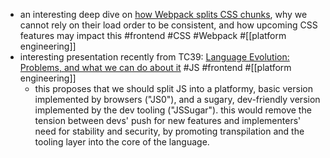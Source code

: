 - an interesting deep dive on [how Webpack splits CSS chunks](https://github.com/orgs/web-infra-dev/discussions/12), why we cannot rely on their load order to be consistent, and how upcoming CSS features may impact this #frontend #CSS #Webpack #[[platform engineering]]
- interesting presentation recently from TC39: [Language Evolution: Problems, and what we can do about it](https://docs.google.com/presentation/d/1ylROTu3N6MyHzNzWJXQAc7Bo1O0FHO3lNKfQMfPOA4o/edit#slide=id.p) #JS #frontend #[[platform engineering]]
	- this proposes that we should split JS into a platformy, basic version implemented by browsers ("JS0"), and a sugary, dev-friendly version implemented by the dev tooling ("JSSugar"). this would remove the tension between devs' push for new features and implementers' need for stability and security, by promoting transpilation and the tooling layer into the core of the language.